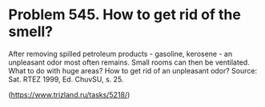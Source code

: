 # Problem 545. How to get rid of the smell?

After removing spilled petroleum products - gasoline, kerosene - an unpleasant odor most often remains. Small rooms can then be ventilated. What to do with huge areas? How to get rid of an unpleasant odor? Source: Sat. RTEZ 1999, Ed. ChuvSU, s. 25.

(https://www.trizland.ru/tasks/5218/)